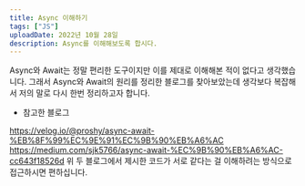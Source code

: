 ```yaml
---
title: Async 이해하기
tags: ["JS"]
uploadDate: 2022년 10월 28일
description: Async를 이해해보도록 합시다.
---
```


Async와 Await는 정말 편리한 도구이지만 이를 제대로 이해해본 적이 없다고 생각했습니다. 그래서 Async와 Await의 원리를 정리한 블로그를 찾아보았는데 생각보다 복잡해서 저의 말로 다시 한번 정리하고자 합니다.  

* 참고한 블로그

https://velog.io/@proshy/async-await-%EB%8F%99%EC%9E%91%EC%9B%90%EB%A6%AC
https://medium.com/sjk5766/async-await-%EC%9B%90%EB%A6%AC-cc643f18526d
위 두 블로그에서 제시한 코드가 서로 같다는 걸 이해하려는 방식으로 접근하시면 편하십니다.



